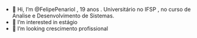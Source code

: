 - 👋 Hi, I’m @FelipePenariol  , 19 anos . Universitário no IFSP , no curso de Analise e Desenvolvimento de Sistemas.
- 👀 I’m interested in  estágio 
- 💞️ I’m looking  crescimento profissional 
<!---
FelipePenariol/FelipePenariol is a ✨ special ✨ repository because its `README.md` (this file) appears on your GitHub profile.
You can click the Preview link to take a look at your changes.
--->
